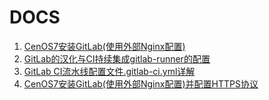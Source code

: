 # DOCS
1. [CenOS7安装GitLab(使用外部Nginx配置)](./X_centos7_install_gitlab_with_external_nginx.html)
1. [GitLab的汉化与CI持续集成gitlab-runner的配置](./X_configure_gitlab_i18n_and_create_gitlab_ci_with_gitlab_runner.html)
1. [GitLab CI流水线配置文件.gitlab-ci.yml详解](./X_gitlab_ci_.gitlab-ci.yml_detail.html)
1. [CenOS7安装GitLab(使用外部Nginx配置)并配置HTTPS协议](./X_centos7_install_gitlab_with_external_nginx_and_https.html)
